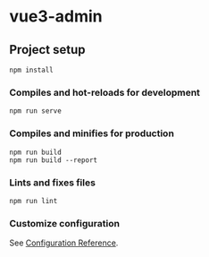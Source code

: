 # vue3-admin

## Project setup
```
npm install
```

### Compiles and hot-reloads for development
```
npm run serve
```

### Compiles and minifies for production
```
npm run build
npm run build --report
```

### Lints and fixes files
```
npm run lint
```

### Customize configuration
See [Configuration Reference](https://cli.vuejs.org/config/).
